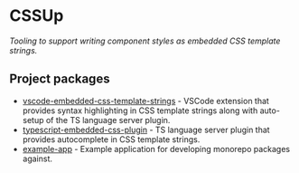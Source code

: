# CSSUp

_Tooling to support writing component styles as embedded CSS template strings._

## Project packages

- [vscode-embedded-css-template-strings](./packages/vscode-embedded-css-template-strings/README.md) -
  VSCode extension that provides syntax highlighting in CSS template strings along with
  auto-setup of the TS language server plugin.
- [typescript-embedded-css-plugin](./packages/typescript-embedded-css-plugin/README.md) -
  TS language server plugin that provides autocomplete in CSS template strings.
- [example-app](./packages/example-app//README.md) - Example application for developing
  monorepo packages against.

